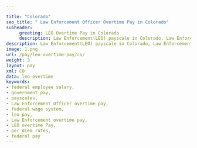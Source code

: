 ```yaml
---

title: "Colorado"
seo_title: " Law Enforcement Officer Overtime Pay in Colorado"
subheader:
     greeting: LEO Overtime Pay in Colorado
     description: Law Enforcement(LEO) payscale in Colorado, Law Enforcement Officer hourly pay, Law Enforcement Overtime pay, updated for year 2024.
description: Law Enforcement(LEO) payscale in Colorado, Law Enforcement Officer hourly pay, Law Enforcement Overtime pay, updated for year 2024.
image: 1.png
url: /pay/leo-overtime-pay/co/
weight: 3
layout: pay
xml: CO
data: leo-overtime
keywords:
- federal employee salary,
- government pay,
- payscales,
- Law Enforcement Officer overtime pay,
- federal wage system,
- leo pay,
- Law Enforcement overtime pay,
- LEO overtime Pay,
- per diem rates,
- federal pay 
---
```

